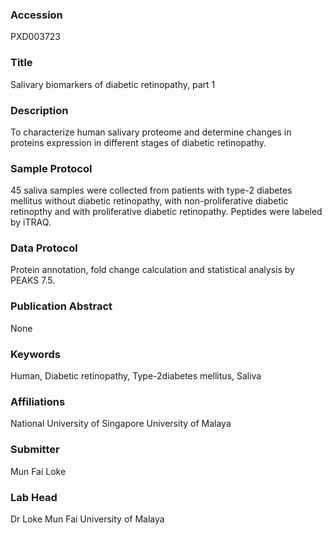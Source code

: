### Accession
PXD003723

### Title
Salivary biomarkers of diabetic retinopathy, part 1

### Description
To characterize human salivary proteome and determine changes in proteins expression in different stages of diabetic retinopathy.

### Sample Protocol
45 saliva samples were collected from patients with type-2 diabetes mellitus without diabetic retinopathy, with non-proliferative diabetic retinopthy and with proliferative diabetic retinopathy. Peptides were labeled by iTRAQ.

### Data Protocol
Protein annotation, fold change calculation and statistical analysis by PEAKS 7.5.

### Publication Abstract
None

### Keywords
Human, Diabetic retinopathy, Type-2diabetes mellitus, Saliva

### Affiliations
National University of Singapore
University of Malaya

### Submitter
Mun Fai Loke

### Lab Head
Dr Loke Mun Fai
University of Malaya


